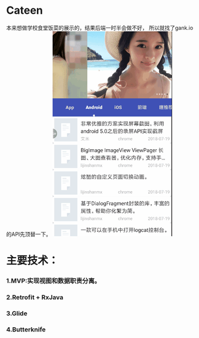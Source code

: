 # Cateen
本来想做学校食堂饭菜的展示的，结果后端一时半会做不好，
所以就找了gank.io的API先顶替一下。
![img](https://github.com/littlebaba/Cateen/blob/master/app/src/main/res/drawable/20180726_182618.gif)
# 主要技术：
### 1.MVP:实现视图和数据职责分离。
### 2.Retrofit + RxJava
### 3.Glide
### 4.Butterknife
